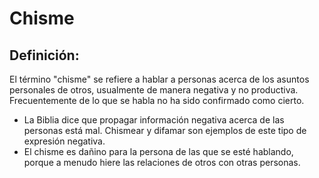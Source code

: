 # Chisme

## Definición: 

El término "chisme" se refiere a hablar a personas acerca de los asuntos personales de otros, usualmente de manera negativa y no productiva. Frecuentemente de lo que se habla no ha sido confirmado como cierto.

* La Biblia dice que propagar información negativa acerca de las personas está mal. Chismear y difamar son ejemplos de este tipo de expresión negativa.
* El chisme es dañino para la persona de las que se esté hablando, porque a menudo hiere las relaciones de otros con otras personas.

